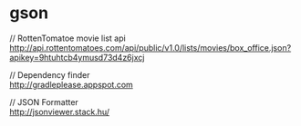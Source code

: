 # gson



// RottenTomatoe movie list api<br>
http://api.rottentomatoes.com/api/public/v1.0/lists/movies/box_office.json?apikey=9htuhtcb4ymusd73d4z6jxcj

// Dependency finder<br>
http://gradleplease.appspot.com


// JSON Formatter<br>
http://jsonviewer.stack.hu/
